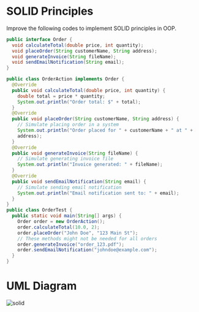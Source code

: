 # SOLID Principles 
Improve the following codes to implement SOLID principles in OOP.

```java
public interface Order {
  void calculateTotal(double price, int quantity);
  void placeOrder(String customerName, String address);
  void generateInvoice(String fileName);
  void sendEmailNotification(String email);
}

public class OrderAction implements Order {
  @Override
  public void calculateTotal(double price, int quantity) {
    double total = price * quantity;
    System.out.println("Order total: $" + total);
  }
  @Override
  public void placeOrder(String customerName, String address) {
    // Simulate placing order in a system
    System.out.println("Order placed for " + customerName + " at " +
    address);
  }
  @Override
  public void generateInvoice(String fileName) {
    // Simulate generating invoice file
    System.out.println("Invoice generated: " + fileName);
  }
  @Override
  public void sendEmailNotification(String email) {
    // Simulate sending email notification
    System.out.println("Email notification sent to: " + email);
  }
}
public class OrderTest {
  public static void main(String[] args) {
    Order order = new OrderAction();
    order.calculateTotal(10.0, 2);
    order.placeOrder("John Doe", "123 Main St");
    // These methods might not be needed for all orders
    order.generateInvoice("order_123.pdf");
    order.sendEmailNotification("johndoe@example.com");
  }
}
```

# UML Diagram
![solid](https://github.com/zakidasalla/SoftwareEngineering2_CourseProjects/assets/142433516/96ba6a1d-b75d-4ee9-a4e4-3ff6c3dc7972)
